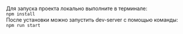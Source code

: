 Для запуска проекта локально выполните в терминале:  
```npm install```  
После установки можно запустить dev-server с помощью команды:  
```npm run start```
